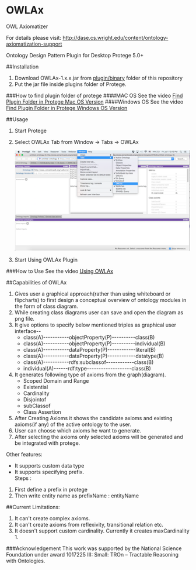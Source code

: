 # OWLAx
OWL Axiomatizer

For details please visit: http://dase.cs.wright.edu/content/ontology-axiomatization-support

Ontology Design Pattern Plugin for Desktop Protege 5.0+


##Installation
1. Download OWLAx-1.x.x.jar from <a href="https://github.com/md-k-sarker/OWLAx/blob/master/plugin/binary/OWLAx-1.0.0-beta-0.jar?raw=true" title="plugin"> plugin/binary</a> folder of this repository
2. Put the jar file inside plugins folder of Protege.

###How to find plugin folder of protege 
####MAC OS
See the video <a href="https://github.com/md-k-sarker/OWLAx/blob/master/plugin/docs/Video/macPluginFolder.mov?raw=true" title="plugin"> Find Plugin Folder in Protege Mac OS Version</a>
####Windows OS
See the video <a href="https://github.com/md-k-sarker/OWLAx/blob/master/plugin/docs/Video/windowsPluginFolder.webm?raw=true" title="plugin"> Find Plugin Folder in Protege Windows OS Version</a>


##Usage
1. Start Protege
2. Select OWLAx Tab from
	 Window -> Tabs -> OWLAx
	 
	 ![Alt Click on OWLAx to Select](https://github.com/md-k-sarker/OWLAx/blob/master/plugin/docs/ScreenShots/SelectOWLAxTab.png)
	 
3. Start Using OWLAx Plugin

###How to Use
See the video <a href="https://github.com/md-k-sarker/OWLAx/blob/master/plugin/docs/Video/howToUseOWLAx.mov?raw=true" title="How to use OWLAx"> Using OWLAx</a>


##Capabilities of OWLAx
<ol>
<li> Gives user a graphical approach(rather than using whiteboard or flipcharts) to first design a conceptual overview of ontology modules in the form of class diagram. 
<br>
<li> While creating class diagrams user can save and open the diagram as png file.
<li> It give options to specify below mentioned triples as graphical user interface--
<ul>	<li>class(A)-----------objectProperty(P)----------class(B)
	<li>class(A)-----------objectProperty(P)----------individual(B)
	<li>class(A)-----------dataProperty(P)------------literal(B)
	<li>class(A)-----------dataProperty(P)------------datatype(B)
	<li>class(A)-----------rdfs:subclassof------------class(B)
	<li>individual(A)------rdf:type-------------------class(B)
	</ul>
<li> It generates following type of axioms from the graph(diagram).
<ul>
	<li>  Scoped Domain and Range
	<li>  Existential 
	<li>  Cardinality
	<li>  Disjointof
	<li>  subClassof
	<li>  Class Assertion
	</ul>
<li> After Creating Axioms it shows the candidate axioms and existing axioms(if any) of the active ontology to the user.
<li> User can choose which axioms he want to generate. 
<li> After selecting the axioms only selected axioms will be generated and be integrated with protege. 
</ol>

Other features:
* It supports custom data type
* It supports specifying prefix.  
 	Steps : 
<ol><li>First define a prefix in protege
 <li>Then write entity name as prefixName : entityName 
 </ol>

     
##Current Limitations:
1. It can't create complex axioms.
2. It can't create axioms from reflexivity, transitional relation etc.
3. It doesn't support custom cardinality. Currently it creates maxCardinality 1.

###Acknowledgement
This work was supported by the National Science Foundation under award 1017225 III: Small: TROn – Tractable Reasoning with Ontologies.


